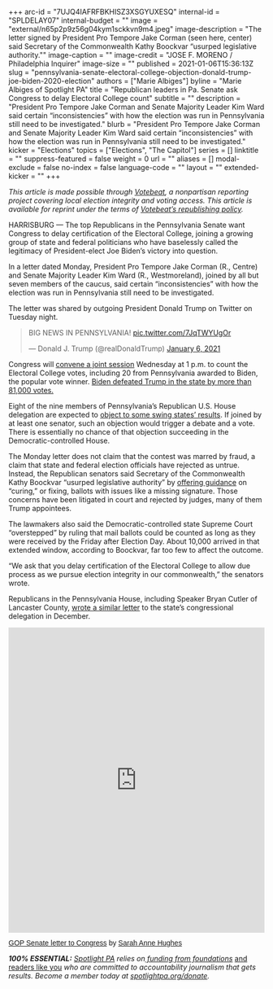 +++
arc-id = "7UJQ4IAFRFBKHISZ3XSGYUXESQ"
internal-id = "SPLDELAY07"
internal-budget = ""
image = "external/n65p2p9z56g04kym1sckkvn9m4.jpeg"
image-description = "The letter signed by President Pro Tempore Jake Corman (seen here, center) said Secretary of the Commonwealth Kathy Boockvar “usurped legislative authority.\""
image-caption = ""
image-credit = "JOSE F. MORENO / Philadelphia Inquirer"
image-size = ""
published = 2021-01-06T15:36:13Z
slug = "pennsylvania-senate-electoral-college-objection-donald-trump-joe-biden-2020-election"
authors = ["Marie Albiges"]
byline = "Marie Albiges of Spotlight PA"
title = "Republican leaders in Pa. Senate ask Congress to delay Electoral College count"
subtitle = ""
description = "President Pro Tempore Jake Corman and Senate Majority Leader Kim Ward said certain “inconsistencies” with how the election was run in Pennsylvania still need to be investigated."
blurb = "President Pro Tempore Jake Corman and Senate Majority Leader Kim Ward said certain “inconsistencies” with how the election was run in Pennsylvania still need to be investigated."
kicker = "Elections"
topics = ["Elections", "The Capitol"]
series = []
linktitle = ""
suppress-featured = false
weight = 0
url = ""
aliases = []
modal-exclude = false
no-index = false
language-code = ""
layout = ""
extended-kicker = ""
+++

<i>This article is made possible through </i><a href="http://votebeat.org/"><i>Votebeat</i></a><i>, a nonpartisan reporting project covering local election integrity and voting access. This article is available for reprint under the terms of </i><a href="https://www.votebeat.org/pages/republishing"><i>Votebeat’s republishing policy</i></a><i>.</i>

HARRISBURG — The top Republicans in the Pennsylvania Senate want Congress to delay certification of the Electoral College, joining a growing group of state and federal politicians who have baselessly called the legitimacy of President-elect Joe Biden’s victory into question.

In a letter dated Monday, President Pro Tempore Jake Corman (R., Centre) and Senate Majority Leader Kim Ward (R., Westmoreland), joined by all but seven members of the caucus, said certain “inconsistencies” with how the election was run in Pennsylvania still need to be investigated.

The letter was shared by outgoing President Donald Trump on Twitter on Tuesday night.

<blockquote class="twitter-tweet"><p lang="cy" dir="ltr">BIG NEWS IN PENNSYLVANIA! <a href="https://t.co/7JqTWYUgOr">pic.twitter.com/7JqTWYUgOr</a></p>&mdash; Donald J. Trump (@realDonaldTrump) <a href="https://twitter.com/realDonaldTrump/status/1346652589673345024?ref_src=twsrc%5Etfw">January 6, 2021</a></blockquote>
<script async src="https://platform.twitter.com/widgets.js" charset="utf-8"></script>


Congress will <a href="https://www.inquirer.com/politics/election/electoral-college-certification-congress-pence-pennsylvania-20210106.html" target=_blank>convene a joint session</a> Wednesday at 1 p.m. to count the Electoral College votes, including 20 from Pennsylvania awarded to Biden, the popular vote winner. <a href="https://www.inquirer.com/politics/election/pennsylvania-2020-election-biden-trump-20201129.html" target=_blank>Biden defeated Trump in the state by more than 81,000 votes.</a>

Eight of the nine members of Pennsylvania’s Republican U.S. House delegation are expected to <a href="https://www.inquirer.com/politics/election/electoral-college-certification-congress-pennsylvania-republicans-20210106.html" target=_blank>object to some swing states’ results</a>. If joined by at least one senator, such an objection would trigger a debate and a vote. There is essentially no chance of that objection succeeding in the Democratic-controlled House.

The Monday letter does not claim that the contest was marred by fraud, a claim that state and federal election officials have rejected as untrue. Instead, the Republican senators said Secretary of the Commonwealth Kathy Boockvar “usurped legislative authority” by <a href="https://lesspage.com/news/2020/12/pennsylvania-election-2020-act-77-mail-voting-republican-audit/">offering guidance</a> on “curing,” or fixing, ballots with issues like a missing signature. Those concerns have been litigated in court and rejected by judges, many of them Trump appointees.

<script src="https://lesspage.com/embed.js" async></script><div data-spl-embed-version="1" data-spl-src="https://lesspage.com/embeds/donate/?teaser_text=Spotlight%20PA%20provides%20essential%2C%20public-service%20journalism%20thanks%20to%20readers%20like%20you.%20Help%20us%20continue%20that%20work."></div>

The lawmakers also said the Democratic-controlled state Supreme Court “overstepped” by ruling that mail ballots could be counted as long as they were received by the Friday after Election Day. About 10,000 arrived in that extended window, according to Boockvar, far too few to affect the outcome.

“We ask that you delay certification of the Electoral College to allow due process as we pursue election integrity in our commonwealth,” the senators wrote.

Republicans in the Pennsylvania House, including Speaker Bryan Cutler of Lancaster County, <a href="https://lesspage.com/news/2020/12/pennsylvania-electors-republican-reject-congress-bryan-cutler/">wrote a similar letter</a> to the state’s congressional delegation in December.

<iframe class="scribd_iframe_embed" title="GOP Senate letter to Congress" src="https://www.scribd.com/embeds/489945100/content?start_page=1&view_mode=scroll&access_key=key-29gXRO2IEpbetVJqdcQL" data-auto-height="true" data-aspect-ratio="0.7729220222793488" scrolling="no" width="100%" height="600" frameborder="0"></iframe><p  style="   margin: 12px auto 6px auto;   font-family: Helvetica,Arial,Sans-serif;   font-style: normal;   font-variant: normal;   font-weight: normal;   font-size: 14px;   line-height: normal;   font-size-adjust: none;   font-stretch: normal;   -x-system-font: none;   display: block;"   ><a title="View GOP Senate letter to Congress on Scribd" href="https://www.scribd.com/document/489945100/GOP-Senate-letter-to-Congress"  style="text-decoration: underline;">GOP Senate letter to Congress</a> by <a title="View Sarah Anne Hughes's profile on Scribd" href="https://www.scribd.com/user/507961525/Sarah-Anne-Hughes"  style="text-decoration: underline;">Sarah Anne Hughes</a></p>

<i><b>100% ESSENTIAL:</b></i><i> </i><a href="https://lesspage.com/"><i>Spotlight PA</i></a><i> relies on</i><a href="https://lesspage.com/support"><i> funding from foundations</i></a><i> </i><a href="https://lesspage.com/support">and readers like you</a><i> who are committed to accountability journalism that gets results. Become a member today at </i><a href="http://checkout.fundjournalism.org/memberform?org_id=spotlightpa&campaign=701f4000000TVuIAAW"><i>spotlightpa.org/donate</i></a><i>.</i>
